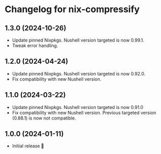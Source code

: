 # Changelog for nix-compressify

## 1.3.0 (2024-10-26)
* Update pinned Nixpkgs. Nushell version targeted is now 0.99.1.
* Tweak error handling.

## 1.2.0 (2024-04-24)
* Update pinned Nixpkgs. Nushell version targeted is now 0.92.0.
* Fix compatibility with new Nushell version. 

## 1.1.0 (2024-03-22)
* Update pinned Nixpkgs. Nushell version targeted is now 0.91.0
* Fix compatibility with new Nushell version. Previous targeted version (0.88.1) is now not compatible.

## 1.0.0 (2024-01-11)
* Initial release 🎉
